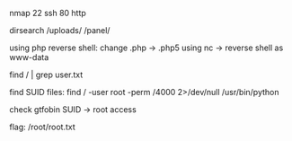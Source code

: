 nmap 
22 ssh
80 http

dirsearch 
/uploads/
/panel/

using php reverse shell: change .php -> .php5
using nc -> reverse shell as www-data

find / | grep user.txt

find SUID files: find / -user root -perm /4000 2>/dev/null
/usr/bin/python

check gtfobin SUID -> root access

flag: /root/root.txt